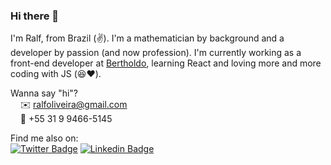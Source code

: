 ### Hi there 👋

I'm Ralf, from Brazil (:v:). I'm a mathematician by background and a developer by passion (and now profession). I'm currently working as a front-end developer at <a href="https://www.bertholdo.com.br">Bertholdo</a>, learning React and loving more and more coding with JS (:satisfied::heart:).

Wanna say "hi"? <br>
  &nbsp; &nbsp;      ✉️ ralfoliveira@gmail.com <br>
  &nbsp; &nbsp;      📱  +55 31 9 9466-5145
       
Find me also on:<br>
[![Twitter Badge](https://img.shields.io/badge/-Twitter-1ca0f1?style=flat-square&labelColor=1ca0f1&logo=twitter&logoColor=white&link=https://twitter.com/heyralfs)](https://twitter.com/heyralfs)
[![Linkedin Badge](https://img.shields.io/badge/-LinkedIn-blue?style=flat-square&logo=Linkedin&logoColor=white&link=https://www.linkedin.com/in/ralf-o/)](https://www.linkedin.com/in/ralf-o/)



